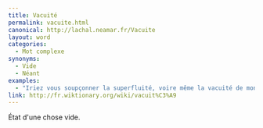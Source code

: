 ```yaml
---
title: Vacuité
permalink: vacuite.html
canonical: http://lachal.neamar.fr/Vacuite
layout: word
categories:
  - Mot complexe
synonyms:
  - Vide
  - Néant
examples:
  - "Iriez vous soupçonner la superfluité, voire même la vacuité de mon cours ?"
link: http://fr.wiktionary.org/wiki/vacuit%C3%A9
---
```


État d'une chose vide.

